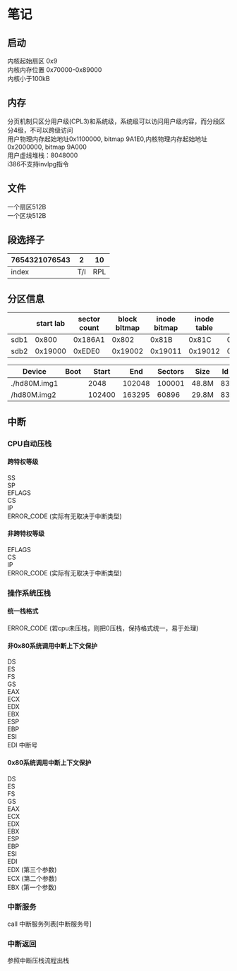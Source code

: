 # 笔记

## 启动

内核起始扇区 0x9  
内核内存位置 0x70000-0x89000  
内核小于100kB

## 内存

分页机制只区分用户级(CPL3)和系统级，系统级可以访问用户级内容，而分段区分4级，不可以跨级访问  
用户物理内存起始地址0x1100000, bitmap 9A1E0,内核物理内存起始地址0x2000000, bitmap 9A000  
用户虚线堆栈：8048000  
i386不支持invlpg指令  

## 文件

一个扇区512B  
一个区块512B

## 段选择子

| 7654321076543 | 2   | 10  |
| ------------- | --- | --- |
| index         | T/I | RPL |

## 分区信息

|      | start lab | sector count | block bltmap | inode bitmap | inode table | block table |
| ---- | --------- | ------------ | ------------ | ------------ | ----------- | ----------- |
| sdb1 | 0x800     | 0x186A1      | 0x802        | 0x81B        | 0x81C       | 0xABC       |
| sdb2 | 0x19000   | 0xEDE0       | 0x19002      | 0x19011      | 0x19012     | 0x192B2     |
  
| Device       | Boot | Start  | End    | Sectors | Size  | Id  | Type  |
| ------------ | ---- | ------ | ------ | ------- | ----- | --- | ----- |
| ./hd80M.img1 |      | 2048   | 102048 | 100001  | 48.8M | 83  | Linux |
| /hd80M.img2  |      | 102400 | 163295 | 60896   | 29.8M | 83  | Linux |

## 中断

### CPU自动压栈

#### 跨特权等级

SS  
SP  
EFLAGS  
CS  
IP  
ERROR_CODE (实际有无取决于中断类型)  

#### 非跨特权等级

EFLAGS  
CS  
IP  
ERROR_CODE (实际有无取决于中断类型)  

### 操作系统压栈

#### 统一栈格式

ERROR_CODE (若cpu未压栈，则把0压栈，保持格式统一，易于处理)  

#### 非0x80系统调用中断上下文保护

DS  
ES  
FS  
GS  
EAX  
ECX  
EDX  
EBX  
ESP  
EBP  
ESI  
EDI
中断号

#### 0x80系统调用中断上下文保护

DS  
ES  
FS  
GS  
EAX  
ECX  
EDX  
EBX  
ESP  
EBP  
ESI  
EDI  
EDX  (第三个参数)  
ECX  (第二个参数)  
EBX  (第一个参数)  

### 中断服务

call 中断服务列表[中断服务号]

### 中断返回

参照中断压栈流程出栈
